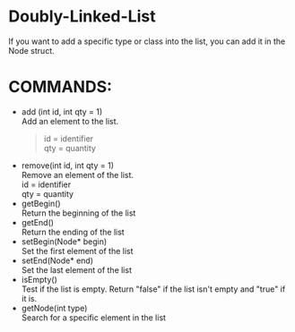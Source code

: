 # Doubly-Linked-List

If you want to add a specific type or class into the list, you can add it in the Node struct.


# COMMANDS:

- add (int id, int qty = 1)<br>
    Add an element to the list.<br>
    >id = identifier<br>
    >qty = quantity<br>
- remove(int id, int qty = 1)<br>
    Remove an element of the list.<br>
    id = identifier<br>
    qty = quantity<br>
- getBegin()<br>
    Return the beginning of the list<br>
- getEnd()<br>
    Return the ending of the list<br>
- setBegin(Node* begin)<br>
    Set the first element of the list<br>
- setEnd(Node* end)<br>
    Set the last element of the list<br>
- isEmpty()<br>
    Test if the list is empty. Return "false" if the list isn't empty and "true" if it is.<br>
- getNode(int type)<br>
    Search for a specific element in the list
